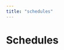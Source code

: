 ```yaml
---
title: "schedules"
---
```

# Schedules

<div id="all"></div>
<script>
async function init(){
    let schedules = await fetch('/api/v1/schedules').then(r=>r.json());
    console.log(schedules);
    let s = "";
    for(schedule of schedules){
        s += `<div>
        <div>id: ${schedule.id}</div>
        <div>script_id: ${schedule.script_id}</div>
        <div>attributes: ${schedule.attributes}</div>
        <div>cron: ${schedule.cron}</div>
        <div>active: ${schedule.last_pong}</div>
        </div>`;
    }
    document.querySelector("#all").innerHTML=s;
}
init()
</script>